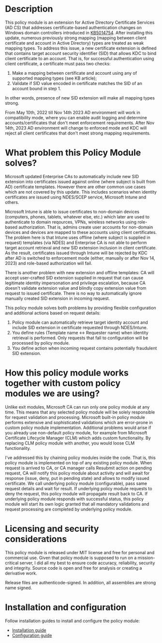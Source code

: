# Description

This policy module is an extension for Active Directory Certificate Services (AD CS) that addresses certificate-based authentication changes on Windows domain controllers introduced in [KB5014754](https://support.microsoft.com/kb/5014754). After installing this update, numerous previously strong mapping (mapping between client certificate and account in Active Directory) types are treated as weak mapping types. To address this issue, a new certificate extension is defined that contains target account security identifier (SID) that allows KDC to bind client certificate to an account. That is, for successful authentication using client certificate, a certificate must pass two checks:

1. Make a mapping between certificate and account using any of supported mapping types (see KB article);
2. Validate if SID value encoded in certificate matches the SID of an account bound in step 1.

In other words, presence of new SID extension will make all mapping types strong.

From May 10th, 2022 till Nov 14th 2023 AD environment will work in compatibility mode, where you can enable audit logging and determine accounts/certificates that don't meet enforcement requirements. After Nov 14th, 2023 AD environment will change to enforced mode and KDC will reject all client certificates that don't meet strong mapping requirements.

# What problem this Policy Module solves?

Microsoft updated Enterprise CAs to automatically include new SID extension into certificates issued against online (where subject is built from AD) certificate templates. However there are other common use cases which are not covered by this update. This includes scenarios when identity certificates are issued using NDES/SCEP service, Microsoft Intune and others.

Microsoft Intune is able to issue certificates to non-domain devices (computers, phones, tablets, whatever else, etc.) which later are used to authenticate to domain reqources, VPNs, wireless networks using role-based authorization. That is, admins create user accounts for non-domain devices and devices are mapped to these accounts using client certificates. The problem here is that Intune uses offline (where subject is supplied in request) templates (via NDES) and Enterprise CA is not able to perform target account retrieval and new SID extension inclusion in client certificate. As the result, certificates issued through Intune will be rejected by KDC after AD is switched to enforcement mode (either, manually or after Nov 14, 2023) and role-based authorization will fail.

There is another problem with new extension and offline templates: CA will accept user-crafted SID extension supplied in request that can cause legitimate identity impersonation and privilege escalation, because CA doesn't validate extension value and blindly copy extension value from request to issued certificate. There is no way to automatically ignore manually created SID extension in incoming request.

This policy module solves both problems by providing flexible configuration and additional actions based on request details:
1. Policy module can automatically retrieve target identity account and include SID extension in certificate requested through NDES/Intune.
2. You define rules (Template name <-> Requester name) when identity retrieval is performed. Only requests that fall to configuration will be processed by policy module.
3. You define action when incoming request contains potentially fraudulent SID extension.

# How this policy module works together with custom policy modules we are using?

Unlike exit modules, Microsoft CA can run only one policy module at any time. This means that any selected policy module will be solely responsible for request validation and processing. Microsoft built-in policy module performs extensive and sophisticated validations which are error-prone in custom policy module implementation. Additional problems would arise if you already use non-default policy module, for example from Microsoft Certificate Lifecycle Manager (CLM) which adds custom functionality. By replacing CLM policy module with another, you would loose CLM functionality.

I've addressed this by chaining policy modules inside the code. That is, this policy module is implemented on top of any existing policy module. When request is arrived to CA, or CA manager calls Resubmit action on pending request, CA will notify this policy module about activity and will await for response (issue, deny, put in pending state) and allows to modify issued certificate. We call underlying policy module (configurable), pass same request details and wait for result. If underlying policy module requests to deny the request, this policy module will propagate result back to CA. If underlying policy module responds with successful status, this policy module will start its own logic granted that all mandatory validations and request processing are completed by underlying policy module.

# Licensing and security considerations

This policy module is released under MIT license and free for personal and commercial use. Given that policy module is supposed to run on a mission-critical server, I did all my best to ensure code accuracy, reliability, security and integrity. Source code is open and free for analysis or creating a derivative work.

Release files are authenticode-signed. In addition, all assemblies are strong name signed.

# Installation and configuration
Follow installation guides to install and configure the policy module:
- [Installation guide](https://github.com/PKISolutions/ADCS-SID-Extension-Policy-Module/blob/master/docs/installation.md)
- [Configuration guide](https://github.com/PKISolutions/ADCS-SID-Extension-Policy-Module/blob/master/docs/configuration.md)
